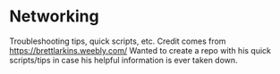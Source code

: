 # Networking

Troubleshooting tips, quick scripts, etc. Credit comes from https://brettlarkins.weebly.com/ Wanted to create a repo with his quick scripts/tips in case his helpful information is ever taken down. 

